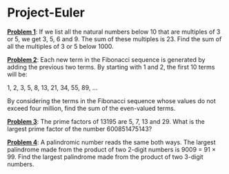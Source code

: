 # Project-Euler

[**Problem 1**](https://projecteuler.net/problem=1):
If we list all the natural numbers below 10 that are multiples of 3 or 5, we get 3, 5, 6 and 9. The sum of these multiples is 23. Find the sum of all the multiples of 3 or 5 below 1000.

[**Problem 2**](https://projecteuler.net/problem=2):
Each new term in the Fibonacci sequence is generated by adding the previous two terms. By starting with 1 and 2, the first 10 terms will be:

1, 2, 3, 5, 8, 13, 21, 34, 55, 89, ...

By considering the terms in the Fibonacci sequence whose values do not exceed four million, find the sum of the even-valued terms.

[**Problem 3**](https://projecteuler.net/problem=3):
The prime factors of 13195 are 5, 7, 13 and 29. What is the largest prime factor of the number 600851475143?

[**Problem 4**](https://projecteuler.net/problem=4):
A palindromic number reads the same both ways. The largest palindrome made from the product of two 2-digit numbers is 9009 = 91 × 99. Find the largest palindrome made from the product of two 3-digit numbers.